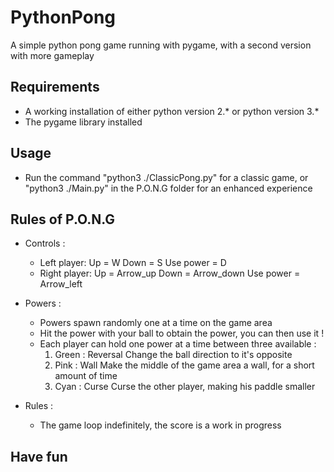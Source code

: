 # PythonPong

A simple python pong game running with pygame, with a second version with more gameplay

## Requirements

- A working installation of either python version 2.* or python version 3.*
- The pygame library installed

## Usage

- Run the command "python3 ./ClassicPong.py" for a classic game, or "python3 ./Main.py" in the P.O.N.G folder for an enhanced experience

## Rules of P.O.N.G

- Controls :
	- Left player:
		Up = W
		Down = S
		Use power = D
	- Right player:
		Up = Arrow_up
		Down = Arrow_down
		Use power = Arrow_left

- Powers :
	- Powers spawn randomly one at a time on the game area
	- Hit the power with your ball to obtain the power, you can then use it !
	- Each player can hold one power at a time between three available :
		1. Green :	Reversal
			Change the ball direction to it's opposite
		2. Pink	:	Wall
			Make the middle of the game area a wall, for a short amount of time
		3.	Cyan : Curse
			Curse the other player, making his paddle smaller

- Rules :
	- The game loop indefinitely, the score is a work in progress

## Have fun
